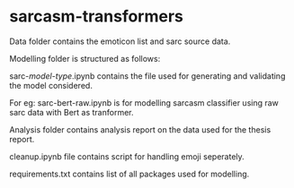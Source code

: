 # sarcasm-transformers

Data folder contains the emoticon list and sarc source data.

Modelling folder is structured as follows:

sarc-*model*-*type*.ipynb contains the file used for generating and validating the model considered.
  
For eg: sarc-bert-raw.ipynb is for modelling sarcasm classifier using raw sarc data with Bert as tranformer.
  

Analysis folder contains analysis report on the data used for the thesis report.
  
cleanup.ipynb file contains script for handling emoji seperately.
  
requirements.txt contains list of all packages used for modelling.
